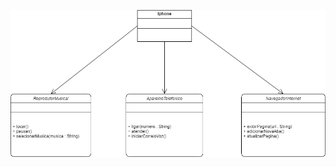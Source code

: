 ![Digrama UML do Iphone](https://github.com/Eduardo-Soares-Sousa/dio-trilha-java-basico/blob/main/Desafios/POO/Diagramamação%20do%20Iphone.png)
